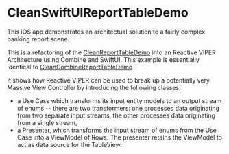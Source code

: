 # CleanSwiftUIReportTableDemo
This iOS app demonstrates an architectual solution to a fairly complex banking report scene.

This is a refactoring of the  [CleanReportTableDemo](https://github.com/lyleresnick/CleanCombineReportTableDemo) into an Reactive VIPER Architecture using Combine and SwiftUI. This example is essentially identical to [CleanCombineReportTableDemo](https://github.com/lyleresnick/CleanCombineReportTableDemo)

It shows how Reactive VIPER can be used to break up a potentially very Massive View Controller by introducing the following classes:

- a Use Case which transforms its input entity models to an output stream of enums -- there are two transformers: one processes data originating from two separate input streams, the other processes data originating from a single stream,
- a Presenter, which transforms the input stream of enums from the Use Case into a ViewModel of Rows. The presenter retains the ViewModel to act as data source for the TableView.

